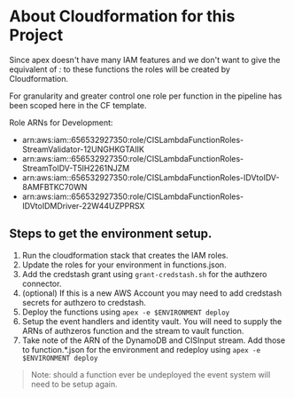 # About Cloudformation for this Project

Since apex doesn't have many IAM features and we don't want to give the equivalent
of *:* to these functions the roles will be created by Cloudformation.

For granularity and greater control one role per function in the pipeline has been
scoped here in the CF template.

Role ARNs for Development:

  - arn:aws:iam::656532927350:role/CISLambdaFunctionRoles-StreamValidator-12UNGHKGTAIIK
  - arn:aws:iam::656532927350:role/CISLambdaFunctionRoles-StreamToIDV-T5IH2261NJZM
  - arn:aws:iam::656532927350:role/CISLambdaFunctionRoles-IDVtoIDV-8AMFBTKC70WN
  - arn:aws:iam::656532927350:role/CISLambdaFunctionRoles-IDVtoIDMDriver-22W44UZPPRSX

## Steps to get the environment setup.

1. Run the cloudformation stack that creates the IAM roles.
2. Update the roles for your environment in functions.json.
3. Add the credstash grant using `grant-credstash.sh` for the authzero connector.
4. (optional) If this is a new AWS Account you may need to add credstash secrets for authzero to credstash.
5. Deploy the functions using `apex -e $ENVIRONMENT deploy`
6. Setup the event handlers and identity vault.  You will need to supply the ARNs of authzeros function and the
stream to vault function.
7. Take note of the ARN of the DynamoDB and CISInput stream.  Add those to function.*.json for the environment and
redeploy using `apex -e $ENVIRONMENT deploy`

> Note: should a function ever be undeployed the event system will need to be setup again.